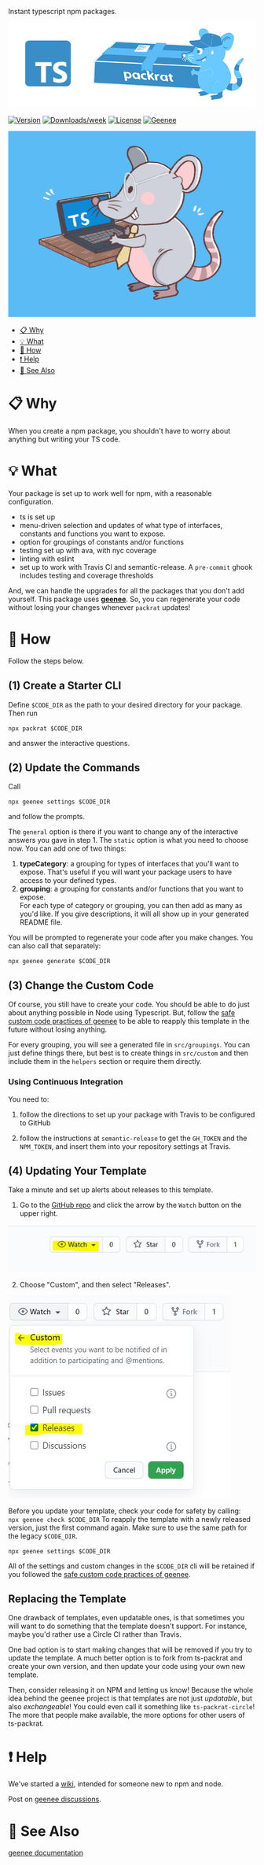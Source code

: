 Instant typescript npm packages.

![logo](images/ts-packrat.jpg)

[![Version](https://img.shields.io/npm/v/ts-packrat.svg)](https://npmjs.org/package/ts-packrat)
[![Downloads/week](https://img.shields.io/npm/dw/ts-packrat.svg)](https://npmjs.org/package/ts-packrat)
[![License](https://img.shields.io/npm/l/ts-packrat.svg)](https://github.com/YizYah/ts-packrat/blob/master/package.json)
[![Geenee](https://img.shields.io/badge/maintained%20by-geenee-brightgreen)](https://npmjs.org/package/geenee)

![easy](images/packrat.jpg)

[//]: # ( ns__custom_start toc )
<!-- toc -->
* [:clipboard: Why](#clipboard-why)
* [:bulb: What](#bulb-what)
* [:wrench: How](#wrench-how)
* [:heavy_exclamation_mark: Help](#heavy_exclamation_mark-help)
* [:eyes: See Also](#eyes-see-also)
<!-- tocstop -->

[//]: # ( ns__custom_end toc )

# <a name="clipboard-why"></a>:clipboard: Why
When you create a npm package, you shouldn't have to worry about anything but writing your TS code.

# <a name="bulb-what"></a>:bulb: What
Your package is set up to work well for npm, with a reasonable configuration.

* ts is set up
* menu-driven selection and updates of what type of interfaces, constants and functions you want to expose.
* option for groupings of constants and/or functions
* testing set up with ava, with nyc coverage
* linting with eslint
* set up to work with Travis CI and semantic-release. A `pre-commit` ghook includes testing and coverage thresholds

And, we can handle the upgrades for all the packages that you don't add yourself.  This package uses **[geenee](https://www.npmjs.com/package/geenee)**. So, you can regenerate your code without losing your changes whenever `packrat` updates!

# <a name="wrench-how"></a>:wrench: How
Follow the steps below.  
## (1) Create a Starter CLI
Define `$CODE_DIR` as the path to your desired directory for your package. Then run
```
npx packrat $CODE_DIR
```
and answer the interactive questions.

## (2) Update the Commands
Call 
```
npx geenee settings $CODE_DIR
```
and follow the prompts.

The `general` option is there if you want to change any of the interactive answers you gave in step 1.  The `static` option is what you need to choose now.  You can add one of two things:
1. __typeCategory__: a grouping for types of interfaces that you'll want to expose.  That's useful if you will want your package users to have access to your defined types.
2. __grouping__: a grouping for constants and/or functions that you want to expose.  
For each type of category or grouping, you can then add as many as you'd like.  If you give descriptions, it will all show up in your generated README file.

You will be prompted to regenerate your code after you make changes.  You can also call that separately:
```
npx geenee generate $CODE_DIR
```

## (3) Change the Custom Code
Of course, you still have to create your code.  You should be able to do just about anything possible in Node using Typescript.  But, follow the [safe custom code practices of geenee](https://geenee.nostack.net/Safe-Custom-Code) to be able to reapply this template in the future without losing anything.

For every grouping, you will see a generated file in `src/groupings`.  You can just define things there, but best is to create things in `src/custom` and then include them in the `helpers` section or require them directly.

### Using Continuous Integration
You need to:
1. follow the directions to set up your package with Travis to be configured to GitHub

2. follow the instructions at `semantic-release` to get the `GH_TOKEN` and the `NPM_TOKEN`, and insert them into your repository settings at Travis. 

## (4) Updating Your Template
Take a minute and set up alerts about releases to this template.
1. Go to the [GitHub repo](https://github.com/YizYah/ts-packrat) and click the arrow by the `Watch` button on the upper right.

![watch](images/watch.jpg)

2. Choose "Custom", and then select "Releases".

![releases](images/custom-releases.jpg)

Before you update your template, check your code for safety by calling:
    ``` 
    npx geenee check $CODE_DIR
    ```
To reapply the template with a newly released version, just the first command again.  Make sure to use the same path for the legacy `$CODE_DIR`.
```
npx geenee settings $CODE_DIR
```
All of the settings and custom changes in the `$CODE_DIR` cli will be retained if you followed the [safe custom code practices of geenee](https://geenee.nostack.net/Safe-Custom-Code).

## Replacing the Template
One drawback of templates, even updatable ones, is that sometimes you will want to do something that the template doesn't support.  For instance, maybe you'd rather use a Circle CI rather than Travis.

One bad option is to start making changes that will be removed if you try to update the template.  A much better option is to fork from ts-packrat and create your own version, and then update your code using your own new template.

Then, consider releasing it on NPM and letting us know!  Because the whole idea behind the geenee project is that templates are not just *updatable*, but also *exchangeable*!  You could even call it something like `ts-packrat-circle`!  The more that people make available, the more options for other users of ts-packrat.


# <a name="heavy_exclamation_mark-help"></a>:heavy_exclamation_mark: Help
We've started a [wiki](https://github.com/YizYah/ts-packrat/wiki), intended for someone new to npm and node.

Post on [geenee discussions](https://github.com/YizYah/geenee/discussions/).
# <a name="eyes-see-also"></a>:eyes: See Also
[geenee documentation](https://geenee.nostack.net/)
